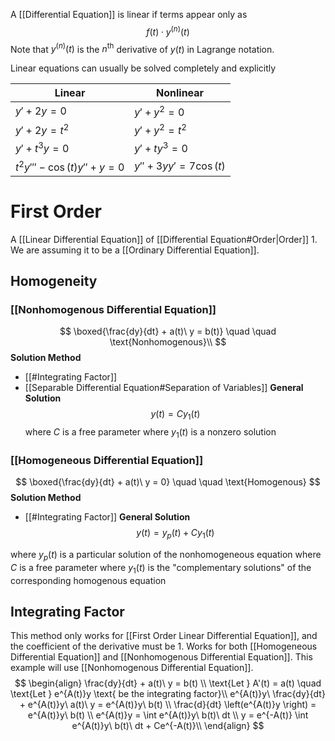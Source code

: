 A [[Differential Equation]] is linear if terms appear only as
$$
f(t) \cdot y^{(n)}(t)
$$
Note that $y^{(n)}(t)$ is the $n^\text{th}$ derivative of $y(t)$ in Lagrange notation.

 Linear equations can usually be solved completely and explicitly

| Linear                        | Nonlinear           |
| ----------------------------- | ------------------- |
| $y'+2y=0$                     | $y'+y^2 = 0$        |
| $y'+2y=t^2$                   | $y'+y^2 = t^2$      |
| $y'+t^3y=0$                   | $y'+ty^3 = 0$       |
| $t^2 y''' - \cos(t)y''+y = 0$ | $y''+3yy'=7\cos(t)$ |

# First Order
A [[Linear Differential Equation]] of [[Differential Equation#Order|Order]] 1. We are assuming it to be a [[Ordinary Differential Equation]].
## Homogeneity
### [[Nonhomogenous Differential Equation]]
$$
\boxed{\frac{dy}{dt} + a(t)\ y = b(t)}  \quad \quad \text{Nonhomogenous}\\
$$
**Solution Method**
* [[#Integrating Factor]]
* [[Separable Differential Equation#Separation of Variables]]
**General Solution**
$$
y(t) = Cy_{1}(t)
$$
where $C$ is a free parameter
where $y_1(t)$ is a nonzero solution
### [[Homogeneous Differential Equation]]
$$
\boxed{\frac{dy}{dt} + a(t)\ y = 0} \quad \quad \text{Homogenous}
$$
**Solution Method**
* [[#Integrating Factor]]
**General Solution**
$$
y(t) = y_{p}(t) + Cy_{1}(t)
$$

where $y_p(t)$ is a particular solution of the nonhomogeneous equation
where $C$ is a free parameter
where $y_1(t)$ is the "complementary solutions" of the corresponding homogenous equation

## Integrating Factor
This method only works for [[First Order Linear Differential Equation]], and the coefficient of the derivative must be 1. Works for both [[Homogeneous Differential Equation]] and [[Nonhomogenous Differential Equation]]. This example will use [[Nonhomogenous Differential Equation]].
$$
\begin{align}
\frac{dy}{dt} + a(t)\ y = b(t) \\
\text{Let } A'(t) = a(t) \quad \text{Let } e^{A(t)}y \text{ be the integrating factor}\\
e^{A(t)}y\ \frac{dy}{dt} + e^{A(t)}y\ a(t)\ y = e^{A(t)}y\ b(t) \\
\frac{d}{dt} \left(e^{A(t)}y \right) = e^{A(t)}y\ b(t) \\
e^{A(t)}y = \int e^{A(t)}y\ b(t)\ dt \\
y = e^{-A(t)} \int e^{A(t)}y\ b(t)\ dt + Ce^{-A(t)}\\
\end{align}
$$
